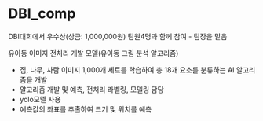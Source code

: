 # DBI_comp

DBI대회에서 우수상(상금: 1,000,000원)
팀원4명과 함께 참여 - 팀장을 맡음

유아동 이미지 전처리 개발 모델(유아동 그림 분석 알고리즘)
- 집, 나무, 사람 이미지 1,000개 세트를 학습하여 총 18개 요소를 분류하는 AI 알고리즘을 개발
- 알고리즘 개발 및 예측, 전처리 라벨링, 모델링 담당
- yolo모델 사용  
- 예측값의 좌표를 추출하여 크기 및 위치를 예측
